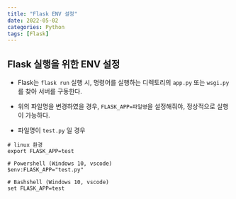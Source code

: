 ```yaml
---
title: "Flask ENV 설정"
date: 2022-05-02
categories: Python
tags: [Flask]
---
```


Flask 실행을 위한 ENV 설정
------

- Flask는 `flask run` 실행 시, 명령어를 실행하는 디렉토리의 `app.py` 또는 `wsgi.py`를 찾아 서버를 구동한다.
- 위의 파일명을 변경하였을 경우, `FLASK_APP=파일명`을 설정해줘야, 정상적으로 실행이 가능하다.  

- 파일명이 `test.py` 일 경우

```shell
# linux 환경
export FLASK_APP=test

# Powershell (Windows 10, vscode)
$env:FLASK_APP="test.py"

# Bashshell (Windows 10, vscode)
set FLASK_APP=test
```  

